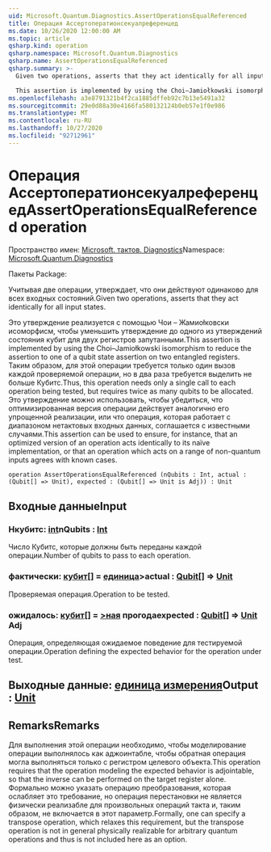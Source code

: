 ```yaml
---
uid: Microsoft.Quantum.Diagnostics.AssertOperationsEqualReferenced
title: Операция Ассертоператионсекуалреференцед
ms.date: 10/26/2020 12:00:00 AM
ms.topic: article
qsharp.kind: operation
qsharp.namespace: Microsoft.Quantum.Diagnostics
qsharp.name: AssertOperationsEqualReferenced
qsharp.summary: >-
  Given two operations, asserts that they act identically for all input states.

  This assertion is implemented by using the Choi–Jamiołkowski isomorphism to reduce the assertion to one of a qubit state assertion on two entangled registers. Thus, this operation needs only a single call to each operation being tested, but requires twice as many qubits to be allocated. This assertion can be used to ensure, for instance, that an optimized version of an operation acts identically to its naïve implementation, or that an operation which acts on a range of non-quantum inputs agrees with known cases.
ms.openlocfilehash: a3e8791321b4f2ca1885dffeb92c7b13e5491a32
ms.sourcegitcommit: 29e0d88a30e4166fa580132124b0eb57e1f0e986
ms.translationtype: MT
ms.contentlocale: ru-RU
ms.lasthandoff: 10/27/2020
ms.locfileid: "92712961"
---
```

# <a name="assertoperationsequalreferenced-operation"></a><span data-ttu-id="da282-102">Операция Ассертоператионсекуалреференцед</span><span class="sxs-lookup"><span data-stu-id="da282-102">AssertOperationsEqualReferenced operation</span></span>

<span data-ttu-id="da282-103">Пространство имен: [Microsoft. тактов. Diagnostics](xref:Microsoft.Quantum.Diagnostics)</span><span class="sxs-lookup"><span data-stu-id="da282-103">Namespace: [Microsoft.Quantum.Diagnostics](xref:Microsoft.Quantum.Diagnostics)</span></span>

<span data-ttu-id="da282-104">Пакеты [](https://nuget.org/packages/)</span><span class="sxs-lookup"><span data-stu-id="da282-104">Package: [](https://nuget.org/packages/)</span></span>


<span data-ttu-id="da282-105">Учитывая две операции, утверждает, что они действуют одинаково для всех входных состояний.</span><span class="sxs-lookup"><span data-stu-id="da282-105">Given two operations, asserts that they act identically for all input states.</span></span>

<span data-ttu-id="da282-106">Это утверждение реализуется с помощью Чои – Жамиоłковски исоморфисм, чтобы уменьшить утверждение до одного из утверждений состояния кубит для двух регистров запутанными.</span><span class="sxs-lookup"><span data-stu-id="da282-106">This assertion is implemented by using the Choi–Jamiołkowski isomorphism to reduce the assertion to one of a qubit state assertion on two entangled registers.</span></span>
<span data-ttu-id="da282-107">Таким образом, для этой операции требуется только один вызов каждой проверяемой операции, но в два раза требуется выделить не больше Кубитс.</span><span class="sxs-lookup"><span data-stu-id="da282-107">Thus, this operation needs only a single call to each operation being tested, but requires twice as many qubits to be allocated.</span></span>
<span data-ttu-id="da282-108">Это утверждение можно использовать, чтобы убедиться, что оптимизированная версия операции действует аналогично его упрощенной реализации, или что операция, которая работает с диапазоном нетактовых входных данных, соглашается с известными случаями.</span><span class="sxs-lookup"><span data-stu-id="da282-108">This assertion can be used to ensure, for instance, that an optimized version of an operation acts identically to its naïve implementation, or that an operation which acts on a range of non-quantum inputs agrees with known cases.</span></span>

```qsharp
operation AssertOperationsEqualReferenced (nQubits : Int, actual : (Qubit[] => Unit), expected : (Qubit[] => Unit is Adj)) : Unit
```


## <a name="input"></a><span data-ttu-id="da282-109">Входные данные</span><span class="sxs-lookup"><span data-stu-id="da282-109">Input</span></span>

### <a name="nqubits--int"></a><span data-ttu-id="da282-110">Нкубитс: [int](xref:microsoft.quantum.lang-ref.int)</span><span class="sxs-lookup"><span data-stu-id="da282-110">nQubits : [Int](xref:microsoft.quantum.lang-ref.int)</span></span>

<span data-ttu-id="da282-111">Число Кубитс, которые должны быть переданы каждой операции.</span><span class="sxs-lookup"><span data-stu-id="da282-111">Number of qubits to pass to each operation.</span></span>


### <a name="actual--qubit--unit"></a><span data-ttu-id="da282-112">фактически: [кубит](xref:microsoft.quantum.lang-ref.qubit)[] = [единица](xref:microsoft.quantum.lang-ref.unit)></span><span class="sxs-lookup"><span data-stu-id="da282-112">actual : [Qubit](xref:microsoft.quantum.lang-ref.qubit)[] => [Unit](xref:microsoft.quantum.lang-ref.unit)</span></span> 

<span data-ttu-id="da282-113">Проверяемая операция.</span><span class="sxs-lookup"><span data-stu-id="da282-113">Operation to be tested.</span></span>


### <a name="expected--qubit--unit-adj"></a><span data-ttu-id="da282-114">ожидалось: [кубит](xref:microsoft.quantum.lang-ref.qubit)[] = [>ная](xref:microsoft.quantum.lang-ref.unit) прогода</span><span class="sxs-lookup"><span data-stu-id="da282-114">expected : [Qubit](xref:microsoft.quantum.lang-ref.qubit)[] => [Unit](xref:microsoft.quantum.lang-ref.unit) Adj</span></span>

<span data-ttu-id="da282-115">Операция, определяющая ожидаемое поведение для тестируемой операции.</span><span class="sxs-lookup"><span data-stu-id="da282-115">Operation defining the expected behavior for the operation under test.</span></span>



## <a name="output--unit"></a><span data-ttu-id="da282-116">Выходные данные: [единица измерения](xref:microsoft.quantum.lang-ref.unit)</span><span class="sxs-lookup"><span data-stu-id="da282-116">Output : [Unit](xref:microsoft.quantum.lang-ref.unit)</span></span>



## <a name="remarks"></a><span data-ttu-id="da282-117">Remarks</span><span class="sxs-lookup"><span data-stu-id="da282-117">Remarks</span></span>

<span data-ttu-id="da282-118">Для выполнения этой операции необходимо, чтобы моделирование операции выполнялось как аджоинтабле, чтобы обратная операция могла выполняться только с регистром целевого объекта.</span><span class="sxs-lookup"><span data-stu-id="da282-118">This operation requires that the operation modeling the expected behavior is adjointable, so that the inverse can be performed on the target register alone.</span></span>
<span data-ttu-id="da282-119">Формально можно указать операцию преобразования, которая ослабляет это требование, но операция перестановки не является физически реализабле для произвольных операций такта и, таким образом, не включается в этот параметр.</span><span class="sxs-lookup"><span data-stu-id="da282-119">Formally, one can specify a transpose operation, which relaxes this requirement, but the transpose operation is not in general physically realizable for arbitrary quantum operations and thus is not included here as an option.</span></span>